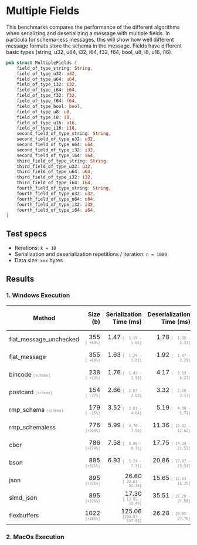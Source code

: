 # Multiple Fields

This benchmarks compares the performance of the different algorithms when serializing and deserializing a message with multiple fields. In particula for schema-less messages, this will show how well different message formats store the schema in the message.
Fields have different basic types (string, u32, u64, i32, i64, f32, f64, bool, u8, i8, u16, i16).

```rust
pub struct MultipleFields {
    field_of_type_string: String,
    field_of_type_u32: u32,
    field_of_type_u64: u64,
    field_of_type_i32: i32,
    field_of_type_i64: i64,
    field_of_type_f32: f32,
    field_of_type_f64: f64,
    field_of_type_bool: bool,
    field_of_type_u8: u8,
    field_of_type_i8: i8,
    field_of_type_u16: u16,
    field_of_type_i16: i16,
    second_field_of_type_string: String,
    second_field_of_type_u32: u32,
    second_field_of_type_u64: u64,
    second_field_of_type_i32: i32,
    second_field_of_type_i64: i64,
    third_field_of_type_string: String,
    third_field_of_type_u32: u32,
    third_field_of_type_u64: u64,
    third_field_of_type_i32: i32,
    third_field_of_type_i64: i64,
    fourth_field_of_type_string: String,
    fourth_field_of_type_u32: u32,
    fourth_field_of_type_u64: u64,
    fourth_field_of_type_i32: i32,
    fourth_field_of_type_i64: i64,
}
```

## Test specs

* Iterations: `k = 10`
* Serialization and deserialization repetitions / iteration: `n = 1000`
* Data size: `xxx` bytes


## Results

### 1. Windows Execution

| Method | Size (b) | Serialization Time (ms) | Deserialization Time (ms) | Total Time (ms) |
| ------ | -------: | ----------------------: | ------------------------: | --------------: |
| flat_message_unchecked | 355 <span style="font-family:monospace; opacity:0.5; font-size:0.75em">[&nbsp;+69%]</span> |   1.47 <span style="font-family:monospace; opacity:0.5; font-size:0.75em">[&nbsp;&nbsp;1.19&nbsp;-&nbsp;&nbsp;&nbsp;1.65]</span> |   1.78 <span style="font-family:monospace; opacity:0.5; font-size:0.75em">[&nbsp;&nbsp;1.35&nbsp;-&nbsp;&nbsp;&nbsp;2.21]</span> |   3.70 <span style="font-family:monospace; opacity:0.5; font-size:0.75em">[&nbsp;&nbsp;2.86&nbsp;-&nbsp;&nbsp;&nbsp;3.95]</span> |
| flat_message | 355 <span style="font-family:monospace; opacity:0.5; font-size:0.75em">[&nbsp;+69%]</span> |   1.63 <span style="font-family:monospace; opacity:0.5; font-size:0.75em">[&nbsp;&nbsp;1.29&nbsp;-&nbsp;&nbsp;&nbsp;1.81]</span> |   1.92 <span style="font-family:monospace; opacity:0.5; font-size:0.75em">[&nbsp;&nbsp;1.47&nbsp;-&nbsp;&nbsp;&nbsp;2.29]</span> |   3.75 <span style="font-family:monospace; opacity:0.5; font-size:0.75em">[&nbsp;&nbsp;3.25&nbsp;-&nbsp;&nbsp;&nbsp;6.47]</span> |
| bincode  <span style="font-family:monospace; opacity:0.5; font-size:0.75em">[schema]</span>| 238 <span style="font-family:monospace; opacity:0.5; font-size:0.75em">[&nbsp;+13%]</span> |   1.76 <span style="font-family:monospace; opacity:0.5; font-size:0.75em">[&nbsp;&nbsp;1.43&nbsp;-&nbsp;&nbsp;&nbsp;1.93]</span> |   4.17 <span style="font-family:monospace; opacity:0.5; font-size:0.75em">[&nbsp;&nbsp;3.13&nbsp;-&nbsp;&nbsp;&nbsp;6.27]</span> |   6.39 <span style="font-family:monospace; opacity:0.5; font-size:0.75em">[&nbsp;&nbsp;5.05&nbsp;-&nbsp;&nbsp;&nbsp;7.18]</span> |
| postcard  <span style="font-family:monospace; opacity:0.5; font-size:0.75em">[schema]</span>| 154 <span style="font-family:monospace; opacity:0.5; font-size:0.75em">[&nbsp;-27%]</span> |   2.66 <span style="font-family:monospace; opacity:0.5; font-size:0.75em">[&nbsp;&nbsp;2.07&nbsp;-&nbsp;&nbsp;&nbsp;2.83]</span> |   3.32 <span style="font-family:monospace; opacity:0.5; font-size:0.75em">[&nbsp;&nbsp;2.60&nbsp;-&nbsp;&nbsp;&nbsp;3.53]</span> |   6.49 <span style="font-family:monospace; opacity:0.5; font-size:0.75em">[&nbsp;&nbsp;5.30&nbsp;-&nbsp;&nbsp;&nbsp;6.85]</span> |
| rmp_schema  <span style="font-family:monospace; opacity:0.5; font-size:0.75em">[schema]</span>| 179 <span style="font-family:monospace; opacity:0.5; font-size:0.75em">[&nbsp;-15%]</span> |   3.52 <span style="font-family:monospace; opacity:0.5; font-size:0.75em">[&nbsp;&nbsp;3.01&nbsp;-&nbsp;&nbsp;&nbsp;4.64]</span> |   5.19 <span style="font-family:monospace; opacity:0.5; font-size:0.75em">[&nbsp;&nbsp;4.80&nbsp;-&nbsp;&nbsp;&nbsp;5.71]</span> |   9.58 <span style="font-family:monospace; opacity:0.5; font-size:0.75em">[&nbsp;&nbsp;8.23&nbsp;-&nbsp;&nbsp;10.56]</span> |
| rmp_schemaless | 776 <span style="font-family:monospace; opacity:0.5; font-size:0.75em">[+269%]</span> |   5.99 <span style="font-family:monospace; opacity:0.5; font-size:0.75em">[&nbsp;&nbsp;4.76&nbsp;-&nbsp;&nbsp;&nbsp;7.52]</span> |  11.36 <span style="font-family:monospace; opacity:0.5; font-size:0.75em">[&nbsp;10.02&nbsp;-&nbsp;&nbsp;12.62]</span> |  18.12 <span style="font-family:monospace; opacity:0.5; font-size:0.75em">[&nbsp;15.02&nbsp;-&nbsp;&nbsp;20.29]</span> |
| cbor | 786 <span style="font-family:monospace; opacity:0.5; font-size:0.75em">[+274%]</span> |   7.58 <span style="font-family:monospace; opacity:0.5; font-size:0.75em">[&nbsp;&nbsp;6.08&nbsp;-&nbsp;&nbsp;&nbsp;8.71]</span> |  17.75 <span style="font-family:monospace; opacity:0.5; font-size:0.75em">[&nbsp;14.34&nbsp;-&nbsp;&nbsp;21.51]</span> |  26.68 <span style="font-family:monospace; opacity:0.5; font-size:0.75em">[&nbsp;21.61&nbsp;-&nbsp;&nbsp;29.62]</span> |
| bson | 885 <span style="font-family:monospace; opacity:0.5; font-size:0.75em">[+321%]</span> |   6.93 <span style="font-family:monospace; opacity:0.5; font-size:0.75em">[&nbsp;&nbsp;5.74&nbsp;-&nbsp;&nbsp;&nbsp;7.31]</span> |  20.86 <span style="font-family:monospace; opacity:0.5; font-size:0.75em">[&nbsp;17.07&nbsp;-&nbsp;&nbsp;23.54]</span> |  29.10 <span style="font-family:monospace; opacity:0.5; font-size:0.75em">[&nbsp;24.70&nbsp;-&nbsp;&nbsp;31.70]</span> |
| json | 895 <span style="font-family:monospace; opacity:0.5; font-size:0.75em">[+326%]</span> |  26.60 <span style="font-family:monospace; opacity:0.5; font-size:0.75em">[&nbsp;22.61&nbsp;-&nbsp;&nbsp;31.36]</span> |  15.65 <span style="font-family:monospace; opacity:0.5; font-size:0.75em">[&nbsp;12.04&nbsp;-&nbsp;&nbsp;16.25]</span> |  43.69 <span style="font-family:monospace; opacity:0.5; font-size:0.75em">[&nbsp;35.96&nbsp;-&nbsp;&nbsp;46.42]</span> |
| simd_json | 895 <span style="font-family:monospace; opacity:0.5; font-size:0.75em">[+326%]</span> |  17.30 <span style="font-family:monospace; opacity:0.5; font-size:0.75em">[&nbsp;13.95&nbsp;-&nbsp;&nbsp;18.40]</span> |  35.51 <span style="font-family:monospace; opacity:0.5; font-size:0.75em">[&nbsp;27.20&nbsp;-&nbsp;&nbsp;37.58]</span> |  55.36 <span style="font-family:monospace; opacity:0.5; font-size:0.75em">[&nbsp;42.97&nbsp;-&nbsp;&nbsp;60.42]</span> |
| flexbuffers | 1022 <span style="font-family:monospace; opacity:0.5; font-size:0.75em">[+386%]</span> | 125.06 <span style="font-family:monospace; opacity:0.5; font-size:0.75em">[104.57&nbsp;-&nbsp;137.95]</span> |  26.28 <span style="font-family:monospace; opacity:0.5; font-size:0.75em">[&nbsp;20.95&nbsp;-&nbsp;&nbsp;27.78]</span> | 156.67 <span style="font-family:monospace; opacity:0.5; font-size:0.75em">[127.87&nbsp;-&nbsp;173.90]</span> |

### 2. MacOs Execution

